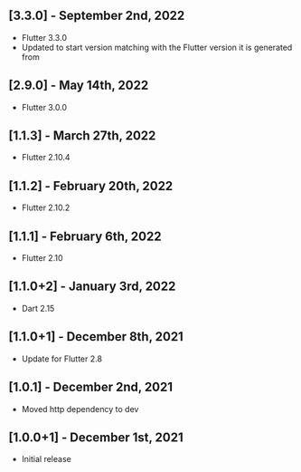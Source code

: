 ## [3.3.0] - September 2nd, 2022

* Flutter 3.3.0
* Updated to start version matching with the Flutter version it is generated from


## [2.9.0] - May 14th, 2022

* Flutter 3.0.0


## [1.1.3] - March 27th, 2022

* Flutter 2.10.4


## [1.1.2] - February 20th, 2022

* Flutter 2.10.2


## [1.1.1] - February 6th, 2022

* Flutter 2.10


## [1.1.0+2] - January 3rd, 2022

* Dart 2.15


## [1.1.0+1] - December 8th, 2021

* Update for Flutter 2.8


## [1.0.1] - December 2nd, 2021

* Moved http dependency to dev


## [1.0.0+1] - December 1st, 2021

* Initial release

